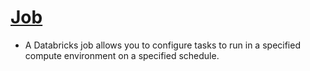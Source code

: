 # [Job](https://docs.databricks.com/en/jobs/index.html#what-are-databricks-jobs)
- A Databricks job allows you to configure tasks to run in a specified compute environment on a specified schedule. 
